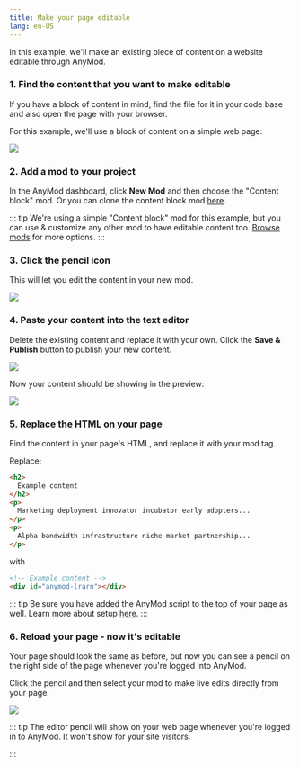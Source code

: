 ```yaml
---
title: Make your page editable
lang: en-US
---
```


In this example, we'll make an existing piece of content on a website editable through AnyMod.

### 1. Find the content that you want to make editable

If you have a block of content in mind, find the file for it in your code base and also open the page with your browser.

For this example, we'll use a block of content on a simple web page:

<img src="https://res.cloudinary.com/component/image/upload/c_scale,w_1200/v1534436338/editable-01_uhihft.png">

### 2. Add a mod to your project

In the AnyMod dashboard, click **New Mod** and then choose the "Content block" mod. Or you can clone the content block mod [here](https://anymod.com/mod/errba).

::: tip
We're using a simple "Content block" mod for this example, but you can use & customize any other mod to have editable content too. [Browse mods](https://anymod.com/mods) for more options.
:::

### 3. Click the pencil icon

This will let you edit the content in your new mod.

<img src="https://res.cloudinary.com/component/image/upload/v1562704535/guide/examples/make-editable-3-edit.png">

### 4. Paste your content into the text editor

Delete the existing content and replace it with your own. Click the **Save & Publish** button to publish your new content.

<img src="https://res.cloudinary.com/component/image/upload/v1562704535/guide/examples/make-editable-4a-paste-content.png">

Now your content should be showing in the preview:

<img src="https://res.cloudinary.com/component/image/upload/v1562704535/guide/examples/make-editable-4b-preview.png">

### 5. Replace the HTML on your page

Find the content in your page's HTML, and replace it with your mod tag.

Replace:

```html
<h2>
  Example content
</h2>
<p>
  Marketing deployment innovator incubator early adopters...
</p>
<p>
  Alpha bandwidth infrastructure niche market partnership...
</p>
```

with

```html
<!-- Example content -->
<div id="anymod-lrarn"></div>
```

::: tip
Be sure you have added the AnyMod script to the top of your page as well. Learn more about setup [here](/examples/add-a-mod.html).
:::

### 6. Reload your page - now it's editable

Your page should look the same as before, but now you can see a pencil on the right side of the page whenever you're logged into AnyMod.

Click the pencil and then select your mod to make live edits directly from your page.

<img src="https://res.cloudinary.com/component/image/upload/c_scale,w_1200/v1534437796/editable-05_xtsof6.png">

::: tip
The editor pencil will show on your web page whenever you're logged in to AnyMod. It won't show for your site visitors.

<!-- To allow others to make edits, you can either add them to the project on AnyMod, or you can [create a draft](/examples/create-a-draft.html) and send them the link to make edits. -->

:::
